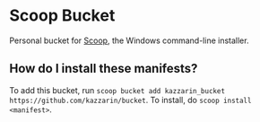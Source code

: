 # Scoop Bucket

<!-- Uncomment the following line after replacing placeholders -->
<!-- [![Tests](https://github.com/<username>/<bucketname>/actions/workflows/ci.yml/badge.svg)](https://github.com/<username>/<bucketname>/actions/workflows/ci.yml) [![Excavator](https://github.com/<username>/<bucketname>/actions/workflows/excavator.yml/badge.svg)](https://github.com/<username>/<bucketname>/actions/workflows/excavator.yml) -->

Personal bucket for [Scoop](https://scoop.sh), the Windows command-line installer.

How do I install these manifests?
---------------------------------

To add this bucket, run `scoop bucket add kazzarin_bucket https://github.com/kazzarin/bucket`. To install, do `scoop install <manifest>`.
